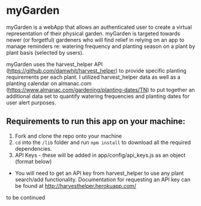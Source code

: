 # myGarden

myGarden is a webApp that allows an authenticated user to create a virtual representation of their physical garden. myGarden is targeted towards newer (or forgetful) gardeners who will find relief in relying on an app to manage reminders re: watering frequency and planting season on a plant by plant basis (selected by users). 

myGarden uses the harvest_helper API (https://github.com/damwhit/harvest_helper) to provide specific planting requirements per each plant. I utilized harvest_helper data as well as a planting calendar on almanac.com (https://www.almanac.com/gardening/planting-dates/TN) to put together an additional data set to quantify watering frequencies and planting dates for user alert purposes. 

## Requirements to run this app on your machine:

1. Fork and clone the repo onto your machine
2. `cd` into the `/lib` folder and run `npm install` to download all the required dependencies.
3. API Keys - these will be added in app/config/api_keys.js as an object (format below) 
 + You will need to get an API key from harvest_helper to use any plant search/add functionality. Documentation for requesting an API key can be found at http://harvesthelper.herokuapp.com/


to be continued